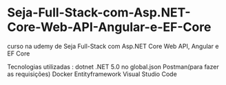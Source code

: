 # Seja-Full-Stack-com-Asp.NET-Core-Web-API-Angular-e-EF-Core
curso na udemy de Seja Full-Stack com Asp.NET Core Web API, Angular e EF Core

Tecnologias utilizadas : 
dotnet .NET 5.0 no global.json
Postman(para fazer as requisições)
Docker
Entityframework
Visual Studio Code
